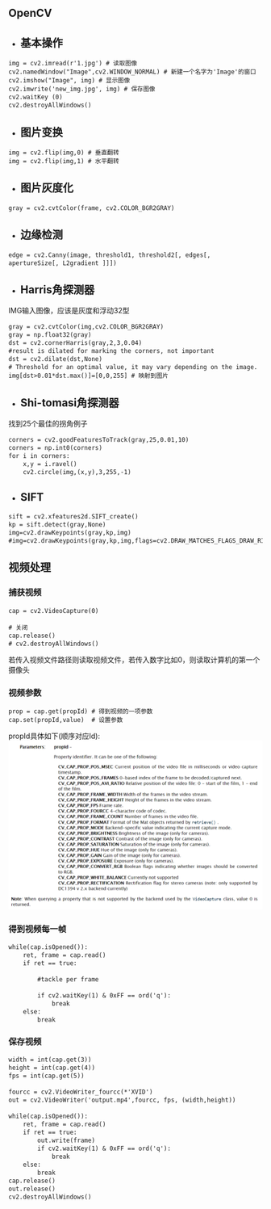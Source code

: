 ## OpenCV
* ## 基本操作
```
img = cv2.imread(r'1.jpg') # 读取图像
cv2.namedWindow("Image",cv2.WINDOW_NORMAL) # 新建一个名字为'Image'的窗口
cv2.imshow("Image", img) # 显示图像
cv2.imwrite('new_img.jpg', img) # 保存图像
cv2.waitKey (0)  
cv2.destroyAllWindows()  
```
* ## 图片变换
```
img = cv2.flip(img,0) # 垂直翻转
img = cv2.flip(img,1) # 水平翻转
```
* ## 图片灰度化
```
gray = cv2.cvtColor(frame, cv2.COLOR_BGR2GRAY)
```
* ## 边缘检测
```
edge = cv2.Canny(image, threshold1, threshold2[, edges[, apertureSize[, L2gradient ]]])
```
* ## Harris角探测器
IMG输入图像，应该是灰度和浮动32型
```
gray = cv2.cvtColor(img,cv2.COLOR_BGR2GRAY)
gray = np.float32(gray)
dst = cv2.cornerHarris(gray,2,3,0.04)
#result is dilated for marking the corners, not important
dst = cv2.dilate(dst,None)
# Threshold for an optimal value, it may vary depending on the image.
img[dst>0.01*dst.max()]=[0,0,255] # 映射到图片
```
* ## Shi-tomasi角探测器
找到25个最佳的拐角例子
```
corners = cv2.goodFeaturesToTrack(gray,25,0.01,10)
corners = np.int0(corners)
for i in corners:
    x,y = i.ravel()
    cv2.circle(img,(x,y),3,255,-1)
```
* ## SIFT
```
sift = cv2.xfeatures2d.SIFT_create()
kp = sift.detect(gray,None)
img=cv2.drawKeypoints(gray,kp,img)
#img=cv2.drawKeypoints(gray,kp,img,flags=cv2.DRAW_MATCHES_FLAGS_DRAW_RICH_KEYPOINTS)
```

## 视频处理
### 捕获视频
```
cap = cv2.VideoCapture(0)

# 关闭
cap.release()
# cv2.destroyAllWindows()
```
若传入视频文件路径则读取视频文件，若传入数字比如0，则读取计算机的第一个摄像头
### 视频参数
```
prop = cap.get(propId) # 得到视频的一项参数
cap.set(propId,value)  # 设置参数
```
propId具体如下(顺序对应Id):  
![propId](./imgs/propId.png)
### 得到视频每一帧
```
while(cap.isOpened()):
    ret, frame = cap.read()
    if ret == true:

        #tackle per frame

        if cv2.waitKey(1) & 0xFF == ord('q'):
            break
    else:
        break
```
### 保存视频
```
width = int(cap.get(3))
height = int(cap.get(4))
fps = int(cap.get(5))

fourcc = cv2.VideoWriter_fourcc(*'XVID')
out = cv2.VideoWriter('output.mp4',fourcc, fps, (width,height))

while(cap.isOpened()):
    ret, frame = cap.read()
    if ret == true:
        out.write(frame)
        if cv2.waitKey(1) & 0xFF == ord('q'):
            break
    else:
        break
cap.release()
out.release()
cv2.destroyAllWindows()
```
